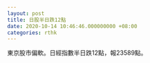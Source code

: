 ```yaml
---
layout: post
title: 日股半日跌12點
date: 2020-10-14 10:46:46.000000000 +08:00
categories: rthk
---
```


東京股市偏軟。日經指數半日跌12點，報23589點。
